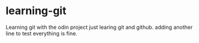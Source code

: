 # learning-git

Learning git with the odin project
just learing git and github.
adding another line to test everything is fine.
